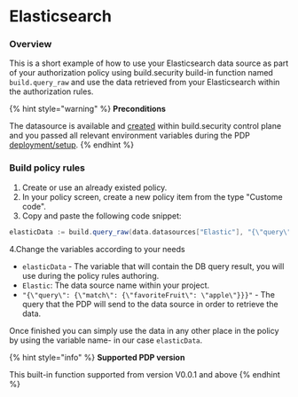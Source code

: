 # Elasticsearch

### Overview

This is a short example of how to use your Elasticsearch data source as part of your authorization policy using build.security build-in function named `build.query_raw` and use the data retrieved from your Elasticsearch within the authorization rules.

{% hint style="warning" %}
**Preconditions**

The datasource is available and [created](https://docs.build.security/docs/defining-a-new-data-source) within build.security control plane and you passed all relevant environment variables during the PDP [deployment/setup](doc:https://docs.build.security/docs/pdp-implementation).
{% endhint %}

### Build policy rules

1. Create or use an already existed policy.
2. In your policy screen, create a new policy item from the type "Custome code".
3. Copy and paste the following code snippet:

```scala
elasticData := build.query_raw(data.datasources["Elastic"], "{\"query\": {\"match\": {\"favoriteFruit\": \"apple\"}}}", [])
```

4.Change the variables according to your needs

* `elasticData` - The variable that will contain the DB query result, you will use during the policy rules authoring.
* `Elastic`: The data source name within your project.
* `"{\"query\": {\"match\": {\"favoriteFruit\": \"apple\"}}}"` - The query that the PDP will send to the data source in order to retrieve the data.

Once finished you can simply use the data in any other place in the policy by using the variable name- in our case `elasticData`.  


{% hint style="info" %}
**Supported PDP version** 

This built-in function supported from version V0.0.1 and above 
{% endhint %}


